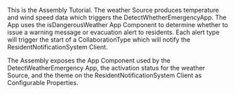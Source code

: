 This is the Assembly Tutorial. The weather Source produces temperature and wind speed data which triggers the DetectWhetherEmergencyApp. The App uses the isDangerousWeather App Component to determine whether to issue a warning message or evacuation alert to residents. Each alert type will trigger the start of a CollaborationType which will notify the ResidentNotificationSystem Client.

The Assembly exposes the App Component used by the DetectWeatherEmergency App, the activation status for the weather Source, and the theme on the ResidentNotificationSystem Client as Configurable Properties.